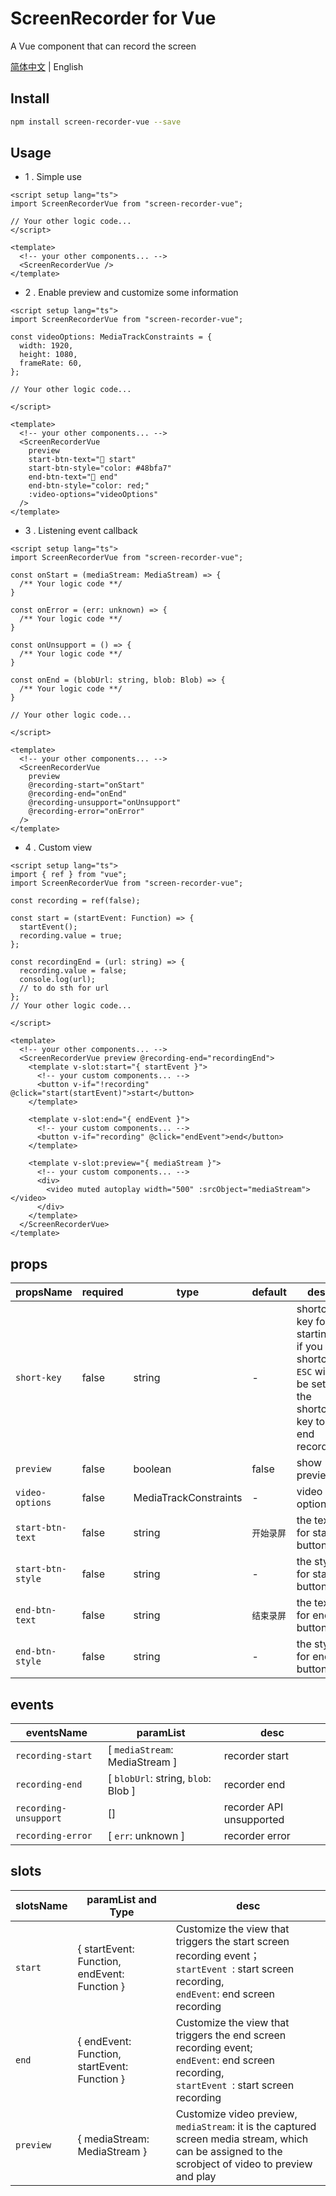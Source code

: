# ScreenRecorder for Vue
A Vue component that can record the screen

[简体中文](./README_zh_CN.md) | English


## Install

```bash
npm install screen-recorder-vue --save
```

## Usage

- 1 . Simple use

```vue
<script setup lang="ts">
import ScreenRecorderVue from "screen-recorder-vue";

// Your other logic code...
</script>

<template>
  <!-- your other components... -->
  <ScreenRecorderVue />
</template>
```

- 2 . Enable preview and customize some information

```vue
<script setup lang="ts">
import ScreenRecorderVue from "screen-recorder-vue";

const videoOptions: MediaTrackConstraints = {
  width: 1920,
  height: 1080,
  frameRate: 60,
};

// Your other logic code...

</script>

<template>
  <!-- your other components... -->
  <ScreenRecorderVue
    preview
    start-btn-text="🛫 start"
    start-btn-style="color: #48bfa7"
    end-btn-text="🛑 end"
    end-btn-style="color: red;"
    :video-options="videoOptions"
  />
</template>
```

- 3 . Listening event callback

```vue
<script setup lang="ts">
import ScreenRecorderVue from "screen-recorder-vue";

const onStart = (mediaStream: MediaStream) => {
  /** Your logic code **/
}

const onError = (err: unknown) => {
  /** Your logic code **/
}

const onUnsupport = () => {
  /** Your logic code **/
}

const onEnd = (blobUrl: string, blob: Blob) => {
  /** Your logic code **/
}

// Your other logic code...

</script>

<template>
  <!-- your other components... -->
  <ScreenRecorderVue
    preview
    @recording-start="onStart"
    @recording-end="onEnd"
    @recording-unsupport="onUnsupport"
    @recording-error="onError"
  />
</template>
```

- 4 . Custom view

```vue
<script setup lang="ts">
import { ref } from "vue";
import ScreenRecorderVue from "screen-recorder-vue";

const recording = ref(false);

const start = (startEvent: Function) => {
  startEvent();
  recording.value = true;
};

const recordingEnd = (url: string) => {
  recording.value = false;
  console.log(url);
  // to do sth for url
};
// Your other logic code...

</script>

<template>
  <!-- your other components... -->
  <ScreenRecorderVue preview @recording-end="recordingEnd">
    <template v-slot:start="{ startEvent }">
      <!-- your custom components... -->
      <button v-if="!recording" @click="start(startEvent)">start</button>
    </template>

    <template v-slot:end="{ endEvent }">
      <!-- your custom components... -->
      <button v-if="recording" @click="endEvent">end</button>
    </template>

    <template v-slot:preview="{ mediaStream }">
      <!-- your custom components... -->
      <div>
        <video muted autoplay width="500" :srcObject="mediaStream"></video>
      </div>
    </template>
  </ScreenRecorderVue>
</template>
```

## props

| propsName         | required | type                  | default    | desc                                                                                                   |
| ----------------- | -------- | --------------------- | ---------- | ------------------------------------------------------------------------------------------------------ |
| `short-key`       | false    | string                | -          | shortcut key for starting, if you set shortcut, `ESC` will be set as the shortcut key to end recording |
| `preview`         | false    | boolean               | false      | show preview                                                                                           |
| `video-options`   | false    | MediaTrackConstraints | -          | video options                                                                                          |
| `start-btn-text`  | false    | string                | `开始录屏` | the text for start-button                                                                              |
| `start-btn-style` | false    | string                | -          | the style for start-button                                                                             |
| `end-btn-text`    | false    | string                | `结束录屏` | the text for end-button                                                                                |
| `end-btn-style`   | false    | string                | -          | the style for end-button                                                                               |

## events

| eventsName            | paramList                           | desc                     |
| --------------------- | ----------------------------------- | ------------------------ |
| `recording-start`     | [ `mediaStream`: MediaStream ]      | recorder start           |
| `recording-end`       | [ `blobUrl`: string, `blob`: Blob ] | recorder end             |
| `recording-unsupport` | []                                  | recorder API unsupported |
| `recording-error`     | [ `err`: unknown ]                  | recorder error           |

## slots

| slotsName | paramList and Type                           | desc                                                                                                                                                    |
| --------- | -------------------------------------------- | ------------------------------------------------------------------------------------------------------------------------------------------------------- |
| `start`   | { startEvent: Function, endEvent: Function } | Customize the view that triggers the start screen recording event；<br/>`startEvent `: start screen recording,<br/> ` endEvent `: end screen recording  |
| `end`     | { endEvent: Function, startEvent: Function } | Customize the view that triggers the end screen recording event;<br/> ` endEvent `: end screen recording, <br/>`startEvent `: start screen recording    |
| `preview` | { mediaStream: MediaStream }                 | Customize video preview,<br/>`mediaStream`: it is the captured screen media stream, which can be assigned to the scrobject of video to preview and play |
